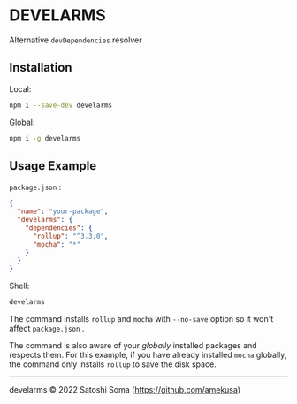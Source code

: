 # DEVELARMS
Alternative `devDependencies` resolver

## Installation

Local:
```sh
npm i --save-dev develarms
```

Global:
```sh
npm i -g develarms
```

## Usage Example

`package.json` :
```json
{
  "name": "your-package",
  "develarms": {
    "dependencies": {
      "rollup": "^3.3.0",
      "mocha": "*"
    }
  }
}
```

Shell:
```sh
develarms
```

The command installs `rollup` and `mocha` with `--no-save` option so it won't affect `package.json` .

The command is also aware of your *globally* installed packages and respects them. For this example, if you have already installed `mocha` globally, the command only installs `rollup` to save the disk space.

---

develarms &copy; 2022 Satoshi Soma (https://github.com/amekusa)
